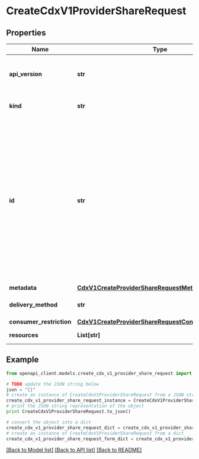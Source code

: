 # CreateCdxV1ProviderShareRequest


## Properties
Name | Type | Description | Notes
------------ | ------------- | ------------- | -------------
**api_version** | **str** | APIVersion defines the schema version of this representation of a resource. | [optional] [readonly] 
**kind** | **str** | Kind defines the object this REST resource represents. | [optional] [readonly] 
**id** | **str** | ID is the \&quot;natural identifier\&quot; for an object within its scope/namespace; it is normally unique across time but not space. That is, you can assume that the ID will not be reclaimed and reused after an object is deleted (\&quot;time\&quot;); however, it may collide with IDs for other object &#x60;kinds&#x60; or objects of the same &#x60;kind&#x60; within a different scope/namespace (\&quot;space\&quot;). | [optional] [readonly] 
**metadata** | [**CdxV1CreateProviderShareRequestMetadata**](CdxV1CreateProviderShareRequestMetadata.md) |  | [optional] 
**delivery_method** | **str** | Method by which the invite will be delivered | 
**consumer_restriction** | [**CdxV1CreateProviderShareRequestConsumerRestriction**](CdxV1CreateProviderShareRequestConsumerRestriction.md) |  | 
**resources** | **List[str]** | List of resource crns to be shared | 

## Example

```python
from openapi_client.models.create_cdx_v1_provider_share_request import CreateCdxV1ProviderShareRequest

# TODO update the JSON string below
json = "{}"
# create an instance of CreateCdxV1ProviderShareRequest from a JSON string
create_cdx_v1_provider_share_request_instance = CreateCdxV1ProviderShareRequest.from_json(json)
# print the JSON string representation of the object
print CreateCdxV1ProviderShareRequest.to_json()

# convert the object into a dict
create_cdx_v1_provider_share_request_dict = create_cdx_v1_provider_share_request_instance.to_dict()
# create an instance of CreateCdxV1ProviderShareRequest from a dict
create_cdx_v1_provider_share_request_form_dict = create_cdx_v1_provider_share_request.from_dict(create_cdx_v1_provider_share_request_dict)
```
[[Back to Model list]](../ccloud/README.md#documentation-for-models) [[Back to API list]](../ccloud/README.md#documentation-for-api-endpoints) [[Back to README]](../ccloud/README.md)


